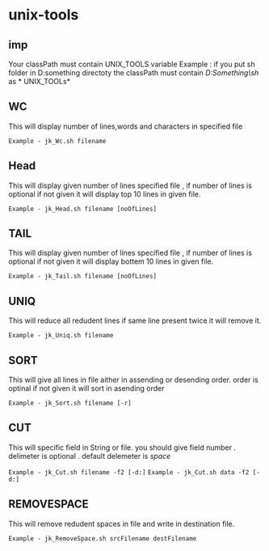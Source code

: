 unix-tools
==========


imp 
-------------
  Your classPath must contain UNIX_TOOLS variable
  Example : if you put sh folder in D:something directoty
  the classPath must contain *D:Something\sh*   as  * UNIX_TOOLs*
  
  
WC
--------------

This will display number of lines,words and characters in specified file

`Example - jk_Wc.sh filename`


Head
--------------

This will display given number of lines specified file , if number of lines is optional if not given it will display top  10 lines in given file.

`Example - jk_Head.sh filename [noOfLines]`

TAIL
--------------

This will display given number of lines specified file , if number of lines is optional if not given it will display bottem  10 lines in given file.

`Example - jk_Tail.sh filename [noOfLines]`


UNIQ
--------------

This will reduce all redudent lines if same line present twice it will remove it.

`Example - jk_Uniq.sh filename `


SORT
--------------

This will give all lines in file aither in assending or desending order.
    order is optinal if not given it will sort in asending order
    
`Example - jk_Sort.sh filename [-r]`

CUT
--------------

This will specific field in String or file. you should give field number .
delimeter is optional . default delemeter is *space*
    
`Example - jk_Cut.sh filename -f2 [-d:]`
`Example - jk_Cut.sh data -f2 [-d:]`

REMOVESPACE
--------------

This will remove redudent spaces in file and write in destination file. 

`Example - jk_RemoveSpace.sh srcFilename destFilename`
